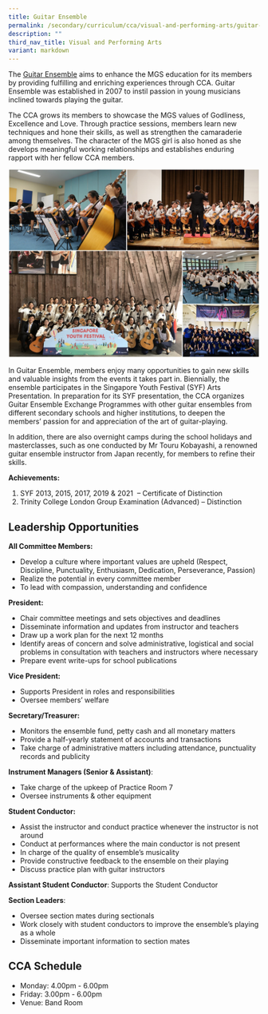 ```yaml
---
title: Guitar Ensemble
permalink: /secondary/curriculum/cca/visual-and-performing-arts/guitar-ensemble/
description: ""
third_nav_title: Visual and Performing Arts
variant: markdown
---
```

The [Guitar Ensemble](https://www.youtube.com/watch?v=Myft1jnWgXM) aims to enhance the MGS education for its members by providing fulfilling and enriching experiences through CCA. Guitar Ensemble was established in 2007 to instil passion in young musicians inclined towards playing the guitar.

The CCA grows its members to showcase the MGS values of Godliness, Excellence and Love. Through practice sessions, members learn new techniques and hone their skills, as well as strengthen the camaraderie among themselves. The character of the MGS girl is also honed as she develops meaningful working relationships and establishes enduring rapport with her fellow CCA members.

![](/images/Sec_cca/guitar-ensemble-2020.jpg)

In Guitar Ensemble, members enjoy many opportunities to gain new skills and valuable insights from the events it takes part in. Biennially, the ensemble participates in the Singapore Youth Festival (SYF) Arts Presentation. In preparation for its SYF presentation, the CCA organizes Guitar Ensemble Exchange Programmes with other guitar ensembles from different secondary schools and higher institutions, to deepen the members’ passion for and appreciation of the art of guitar-playing.

In addition, there are also overnight camps during the school holidays and masterclasses, such as one conducted by Mr Touru Kobayashi, a renowned guitar ensemble instructor from Japan recently, for members to refine their skills.

**Achievements:**
1. SYF 2013, 2015, 2017, 2019 &amp; 2021&nbsp; – Certificate of Distinction  <br>
2. Trinity College London Group Examination (Advanced) – Distinction


## Leadership Opportunities

**All Committee Members:**
- Develop a culture where important values are upheld (Respect, Discipline, Punctuality, Enthusiasm, Dedication, Perseverance, Passion)
- Realize the potential in every committee member
- To lead with compassion, understanding and confidence

**President:**
- Chair committee meetings and sets objectives and deadlines
- Disseminate information and updates from instructor and teachers
- Draw up a work plan for the next 12 months
- Identify areas of concern and solve administrative, logistical and social problems in consultation with teachers and instructors where necessary
- Prepare event write-ups for school publications

**Vice President:**
- Supports President in roles and responsibilities
- Oversee members’ welfare

**Secretary/Treasurer:**
- Monitors the ensemble fund, petty cash and all monetary matters
- Provide a half-yearly statement of accounts and transactions
- Take charge of administrative matters including attendance, punctuality records and publicity

**Instrument Managers (Senior &amp; Assistant)**:
- Take charge of the upkeep of Practice Room 7
- Oversee instruments &amp; other equipment

**Student Conductor:**
- Assist the instructor and conduct practice whenever the instructor is not around
- Conduct at performances where the main conductor is not present
- In charge of the quality of ensemble’s musicality
- Provide constructive feedback to the ensemble on their playing
- Discuss practice plan with guitar instructors

**Assistant Student Conductor**: Supports the Student Conductor

**Section Leaders**:
- Oversee section mates during sectionals
- Work closely with student conductors to improve the ensemble’s playing as a whole
- Disseminate important information to section mates


## CCA Schedule

* Monday: 4.00pm - 6.00pm
* Friday: 3.00pm - 6.00pm
* Venue: Band Room